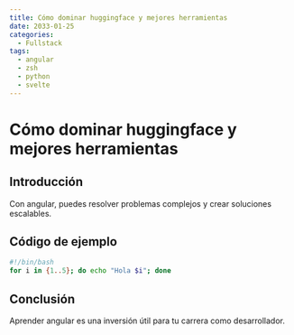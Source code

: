 ```yaml
---
title: Cómo dominar huggingface y mejores herramientas
date: 2033-01-25
categories:
  - Fullstack
tags:
  - angular
  - zsh
  - python
  - svelte
---
```


# Cómo dominar huggingface y mejores herramientas

## Introducción

Con angular, puedes resolver problemas complejos y crear soluciones escalables.

## Código de ejemplo

```bash
#!/bin/bash
for i in {1..5}; do echo "Hola $i"; done
```

## Conclusión

Aprender angular es una inversión útil para tu carrera como desarrollador.